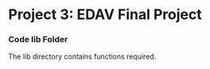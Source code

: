# Project 3: EDAV Final Project
### Code lib Folder

The lib directory contains functions required. 
